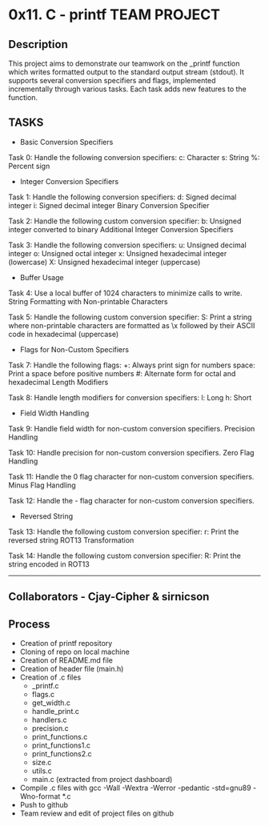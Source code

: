 # 0x11. C - printf TEAM PROJECT

## Description
This project aims to demonstrate our teamwork on the _printf function which writes formatted output to the standard output stream (stdout). It supports several conversion specifiers and flags, implemented incrementally through various tasks. Each task adds new features to the function.

## TASKS


- Basic Conversion Specifiers

Task 0: Handle the following conversion specifiers:
c: Character
s: String
%: Percent sign


- Integer Conversion Specifiers

Task 1: Handle the following conversion specifiers:
d: Signed decimal integer
i: Signed decimal integer
Binary Conversion Specifier

Task 2: Handle the following custom conversion specifier:
b: Unsigned integer converted to binary
Additional Integer Conversion Specifiers

Task 3: Handle the following conversion specifiers:
u: Unsigned decimal integer
o: Unsigned octal integer
x: Unsigned hexadecimal integer (lowercase)
X: Unsigned hexadecimal integer (uppercase)


- Buffer Usage

Task 4: Use a local buffer of 1024 characters to minimize calls to write.
String Formatting with Non-printable Characters

Task 5: Handle the following custom conversion specifier:
S: Print a string where non-printable characters are formatted as \x followed by their ASCII code in hexadecimal (uppercase)


- Flags for Non-Custom Specifiers

Task 7: Handle the following flags:
+: Always print sign for numbers
space: Print a space before positive numbers
#: Alternate form for octal and hexadecimal
Length Modifiers

Task 8: Handle length modifiers for conversion specifiers:
l: Long
h: Short


- Field Width Handling

Task 9: Handle field width for non-custom conversion specifiers.
Precision Handling

Task 10: Handle precision for non-custom conversion specifiers.
Zero Flag Handling

Task 11: Handle the 0 flag character for non-custom conversion specifiers.
Minus Flag Handling

Task 12: Handle the - flag character for non-custom conversion specifiers.


- Reversed String

Task 13: Handle the following custom conversion specifier:
r: Print the reversed string
ROT13 Transformation

Task 14: Handle the following custom conversion specifier:
R: Print the string encoded in ROT13


--------------------------------------------------------------------


## Collaborators - Cjay-Cipher & sirnicson

## Process
- Creation of printf repository
- Cloning of repo on local machine
- Creation of README.md file
- Creation of header file (main.h)
- Creation of .c files
  - _printf.c
  - flags.c
  - get_width.c
  - handle_print.c
  - handlers.c
  - precision.c
  - print_functions.c
  - print_functions1.c
  - print_functions2.c
  - size.c
  - utils.c
  - main.c (extracted from project dashboard)
- Compile .c files with gcc -Wall -Wextra -Werror -pedantic -std=gnu89 -Wno-format *.c
- Push to github
- Team review and edit of project files on github
